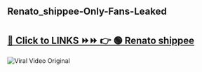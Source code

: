 
 ## Renato_shippee-Only-Fans-Leaked

# <h2><a href="https://clipsfans.com/Renato_shippee&ref=git">🔗 Click to LINKS ⏩⏩ 👉 🟢 Renato shippee </a></h2>

<a href="https://clipsfans.com/Renato_shippee&ref=git" rel="nofollow" data-target="animated-image.originalLink"><img src="https://i.ibb.co.com/xMMVF88/686577567.gif" alt="Viral Video Original" style="max-width: 100%; display: inline-block;" data-target="animated-image.originalImage"></a>
